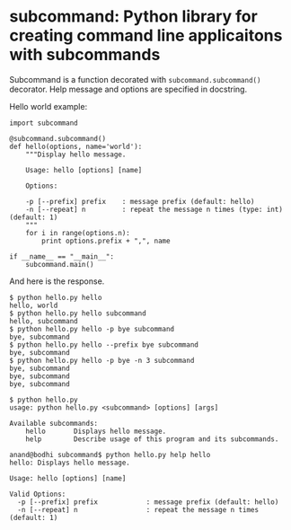 # subcommand: Python library for creating command line applicaitons with subcommands

Subcommand is a function decorated with `subcommand.subcommand()` decorator.
Help message and options are specified in docstring. 

Hello world example:

    import subcommand

    @subcommand.subcommand()
    def hello(options, name='world'):
        """Display hello message.

        Usage: hello [options] [name]

        Options:

        -p [--prefix] prefix    : message prefix (default: hello)
        -n [--repeat] n         : repeat the message n times (type: int) (default: 1)
        """
        for i in range(options.n):
            print options.prefix + ",", name

    if __name__ == "__main__":
        subcommand.main()

And here is the response.

    $ python hello.py hello
    hello, world
    $ python hello.py hello subcommand
    hello, subcommand
    $ python hello.py hello -p bye subcommand
    bye, subcommand
    $ python hello.py hello --prefix bye subcommand
    bye, subcommand
    $ python hello.py hello -p bye -n 3 subcommand
    bye, subcommand
    bye, subcommand
    bye, subcommand

    $ python hello.py
    usage: python hello.py <subcommand> [options] [args]

    Available subcommands:
        hello       Displays hello message.
        help        Describe usage of this program and its subcommands.

    anand@bodhi subcommand$ python hello.py help hello
    hello: Displays hello message.

    Usage: hello [options] [name]

    Valid Options:
      -p [--prefix] prefix            : message prefix (default: hello)
      -n [--repeat] n                 : repeat the message n times (default: 1)

    
